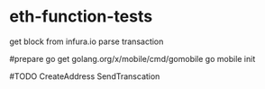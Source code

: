 # eth-function-tests
get block from infura.io
parse transaction

#prepare
go get golang.org/x/mobile/cmd/gomobile
go mobile init

#TODO
CreateAddress
SendTranscation


